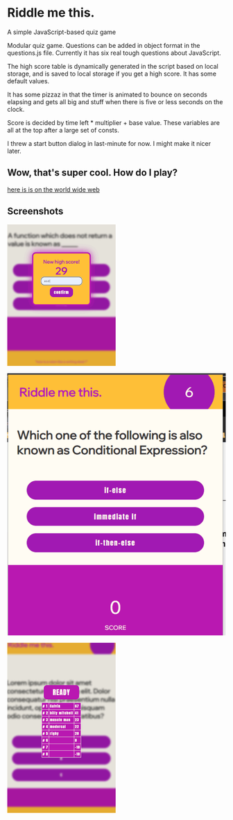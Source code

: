 # Riddle me this.
A simple JavaScript-based quiz game

Modular quiz game. Questions can be added in object format in the questions.js file. Currently it has six real tough questions about JavaScript.

The high score table is dynamically generated in the script based on local storage, and is saved to local storage if you get a high score. It has some default values.

It has some pizzaz in that the timer is animated to bounce on seconds elapsing and gets all big and stuff when there is five or less seconds on the clock.

Score is decided by time left * multiplier + base value. These variables are all at the top after a large set of consts.

I threw a start button dialog in last-minute for now. I might make it nicer later.

## Wow, that's super cool. How do I play?

[here is is on the world wide web](https://stanjosh.github.io/quizgame/)

## Screenshots

![this is the high score screen](./readme/screenshot2.png)

![working cool quiz game in action](./readme/working.gif)

![working cool quiz game inaction](./readme/screenshot1.png/)


